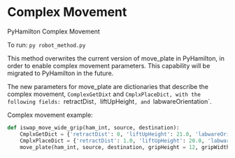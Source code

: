 # Complex Movement
PyHamilton Complex Movement

To run:
`py robot_method.py`

This method overwrites the current version of move_plate in PyHamilton, in order to enable complex movement parameters. This capability will be migrated to PyHamilton in the future.

The new parameters for move_plate are dictionaries that describe the complex movement, `ComplexGetDixt` and `CmplxPlaceDict, with the following fields: `retractDist`, `liftUpHeight`, and `labwareOrientation`.

Complex movement example:
```python
def iswap_move_wide_grip(ham_int, source, destination):
    CmplxGetDict = {'retractDist': 0, 'liftUpHeight': 21.0, 'labwareOrientation': 3}
    CmplxPlaceDict = {'retractDist': 1.0, 'liftUpHeight': 20.0, 'labwareOrientation': 3}
    move_plate(ham_int, source, destination, gripHeight = 12, gripWidth = 123.7, gripMode=1, openWidth=132, CmplxGetDict=CmplxGetDict, CmplxPlaceDict = CmplxPlaceDict)
```
